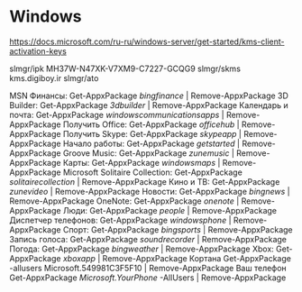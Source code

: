 # Windows
https://docs.microsoft.com/ru-ru/windows-server/get-started/kms-client-activation-keys

slmgr/ipk MH37W-N47XK-V7XM9-C7227-GCQG9
slmgr/skms kms.digiboy.ir
slmgr/ato

MSN Финансы: Get-AppxPackage *bingfinance* | Remove-AppxPackage 
3D Builder: Get-AppxPackage *3dbuilder* | Remove-AppxPackage
Календарь и почта: Get-AppxPackage *windowscommunicationsapps* | Remove-AppxPackage
Получить Office: Get-AppxPackage *officehub* | Remove-AppxPackage
Получить Skype:  Get-AppxPackage *skypeapp* | Remove-AppxPackage
Начало работы: Get-AppxPackage *getstarted* | Remove-AppxPackage
Groove Music: Get-AppxPackage *zunemusic* | Remove-AppxPackage
Карты: Get-AppxPackage *windowsmaps* | Remove-AppxPackage
Microsoft Solitaire Collection: Get-AppxPackage *solitairecollection* | Remove-AppxPackage
Кино и ТВ: Get-AppxPackage *zunevideo* | Remove-AppxPackage
Новости: Get-AppxPackage *bingnews* | Remove-AppxPackage
OneNote: Get-AppxPackage *onenote* | Remove-AppxPackage
Люди: Get-AppxPackage *people* | Remove-AppxPackage
Диспетчер телефонов: Get-AppxPackage *windowsphone* | Remove-AppxPackage
Спорт: Get-AppxPackage *bingsports* | Remove-AppxPackage
Запись голоса: Get-AppxPackage *soundrecorder* | Remove-AppxPackage
Погода: Get-AppxPackage *bingweather* | Remove-AppxPackage
Xbox: Get-AppxPackage *xboxapp* | Remove-AppxPackage
Кортана Get-AppxPackage -allusers Microsoft.549981C3F5F10 | Remove-AppxPackage 
Ваш телефон Get-AppxPackage *Microsoft.YourPhone* -AllUsers | Remove-AppxPackage





